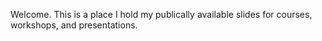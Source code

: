 Welcome. This is a place I hold my publically available slides for courses, workshops, and presentations.
